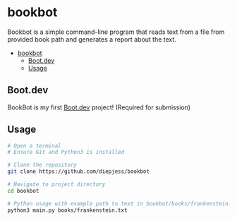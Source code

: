 


# bookbot

Bookbot is a simple command-line program that reads text from a file from provided book path and generates a report about the text.
- [bookbot](#bookbot)
  - [Boot.dev](#bootdev)
  - [Usage](#usage)

## Boot.dev
BookBot is my first [Boot.dev](https://www.boot.dev) project! (Required for submission)

## Usage
```bash
# Open a terminal
# Ensure Git and Python3 is installed

# Clone the repository
git clone https://github.com/diepjess/bookbot

# Navigate to project directory
cd bookbot

# Python usage with example path to text in bookbot/books/frankenstein.txt
python3 main.py books/frankenstein.txt
```

